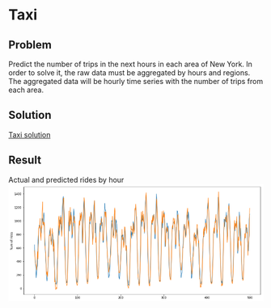 # Taxi
## Problem
Predict the number of trips in the next hours in each area of New York. In order to solve it, the raw data must be aggregated by hours and regions. The aggregated data will be hourly time series with the number of trips from each area.

## Solution
[Taxi solution](taxi.ipynb)

## Result
Actual and predicted rides by hour
![](result.png)
